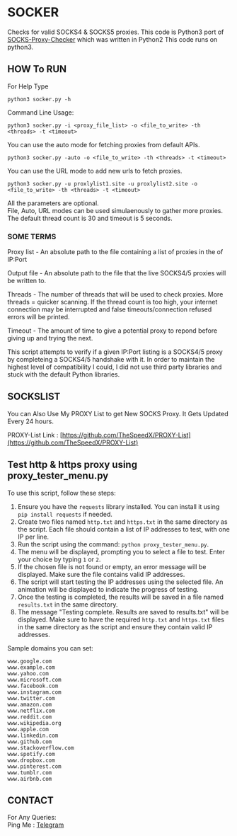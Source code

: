 # SOCKER

Checks for valid SOCKS4 & SOCKS5 proxies.
This code is Python3 port of [SOCKS-Proxy-Checker](https://github.com/BeastsMC/SOCKS-Proxy-Checker/) which was written in Python2
This code runs on python3.

## HOW To RUN

For Help Type

```python3 socker.py -h```

Command Line Usage:

```python3 socker.py -i <proxy_file_list> -o <file_to_write> -th <threads> -t <timeout>```

You can use the auto mode for fetching proxies from default APIs.

```python3 socker.py -auto -o <file_to_write> -th <threads> -t <timeout>```

You can use the URL mode to add new urls to fetch proxies.

```python3 socker.py -u proxlylist1.site -u proxlylist2.site -o <file_to_write> -th <threads> -t <timeout>```

All the parameters are optional.  
File, Auto, URL modes can be used simulaenously to gather more proxies.  
The default thread count is 30 and timeout is 5 seconds.  

### SOME TERMS

Proxy list - An absolute path to the file containing a list of proxies in the of IP:Port  

Output file - An absolute path to the file that the live SOCKS4/5 proxies will be written to.  

Threads - The number of threads that will be used to check proxies. More threads = quicker 
scanning. If the thread count is too high, your internet connection may be interrupted and 
false timeouts/connection refused errors will be printed.  

Timeout - The amount of time to give a potential proxy to repond before giving up and trying 
the next.  

This script attempts to verify if a given IP:Port listing is a SOCKS4/5 proxy by completeing a 
SOCKS4/5 handshake with it. In order to maintain the highest level of compatibility I could, I 
did not use third party libraries and stuck with the default Python libraries.

## SOCKSLIST

You can Also Use My PROXY List to get New SOCKS Proxy. It Gets Updated Every 24 hours.

PROXY-List Link : [https://github.com/TheSpeedX/PROXY-List](https://github.com/TheSpeedX/PROXY-List)

## Test http & https proxy using proxy_tester_menu.py

To use this script, follow these steps:

1. Ensure you have the `requests` library installed. You can install it using `pip install requests` if needed.
2. Create two files named `http.txt` and `https.txt` in the same directory as the script. Each file should contain a list of IP addresses to test, with one IP per line.
3. Run the script using the command: `python proxy_tester_menu.py`.
4. The menu will be displayed, prompting you to select a file to test. Enter your choice by typing `1` or `2`.
5. If the chosen file is not found or empty, an error message will be displayed. Make sure the file contains valid IP addresses.
6. The script will start testing the IP addresses using the selected file. An animation will be displayed to indicate the progress of testing.
7. Once the testing is completed, the results will be saved in a file named `results.txt` in the same directory.
8. The message "Testing complete. Results are saved to results.txt" will be displayed.
Make sure to have the required `http.txt` and `https.txt` files in the same directory as the script and ensure they contain valid IP addresses.

Sample domains you can set:

```
www.google.com
www.example.com
www.yahoo.com
www.microsoft.com
www.facebook.com
www.instagram.com
www.twitter.com
www.amazon.com
www.netflix.com
www.reddit.com
www.wikipedia.org
www.apple.com
www.linkedin.com
www.github.com
www.stackoverflow.com
www.spotify.com
www.dropbox.com
www.pinterest.com
www.tumblr.com
www.airbnb.com
```

## CONTACT

 For Any Queries:  
        Ping Me : [Telegram](http://t.me/the_space_bar)
